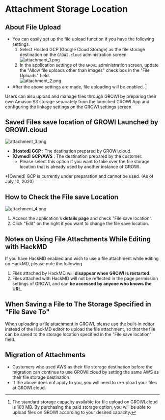 # Attachment Storage Location
## About File Upload
- You can easily set up the file upload function if you have the following settings.
    1. Select Hosted GCP (Google Cloud Storage) as the file storage destination on the `GROWI.cloud`  administration screen.  
![attachment_1.png](/assets/images/en/attachment_1.png)   
    2. In the application settings of the `GROWI` administration screen, update the "Allow file uploads other than images" check box in the "File Uploads" field.  
![attachment_2.png](/assets/images/en/attachment_2.png)   
- After the above settings are made, file uploading will be enabled. [^1]

Users can also upload and manage files through GROWI by preparing their own Amason S3 storage separately from the launched GROWI App and configuring the linkage settings on the GROWI settings screen.

[^1]: The standard storage capacity available for file upload on GROWI.cloud is 100 MB.
By purchasing the paid storage option, you will be able to upload files on GROWI according to your desired capacity.


## Saved Files save location of GROWI Launched by GROWI.cloud
![attachment_3.png](/assets/images/en/attachment_3.png)   

- **[Hosted] GCP** : The destination prepared by GROWI.cloud.
- **[Owned] GCP/AWS** : The destination prepared by the customer.
    - Please select this option if you want to take over the file storage location that is already used by another instance of GROWI.

*[Owned] GCP is currently under preparation and cannot be used. (As of July 10, 2020)


## How to Check the File save Location
![attachment_4.png](/assets/images/en/attachment_4.png)   
1.  Access the application's **details page** and check "File save location".
2.  Click "Edit" on the right if you want to change the file save location.

## Notes on Using File Attachments While Editing with HackMD

If you have HackMD enabled and wish to use a file attachment while editing on HackMD, please note the following

1.  Files attached by HackMD will **disappear when GROWI is restarted**.
2.  Files attached with HackMD will not be reflected in the page permission settings of GROWI, and can **be accessed by anyone who knows the URL**.

##  When Saving a File to The Storage Specified in "File Save To"

When uploading a file attachment in GROWI, please use the built-in editor instead of the HackMD editor to upload the file attachment, so that the file can be saved to the storage location specified in the "File save location" field.

## Migration of Attachments
- Customers who used AWS as their file storage destination before the migration can continue to use GROWI.cloud by setting the same AWS as their file storage destination.
- If the above does not apply to you, you will need to re-upload your files at GROWI.cloud.